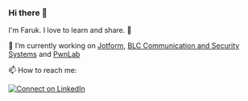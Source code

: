 ### Hi there 👋

I'm Faruk. I love to learn and share. :raised_hands:

🔭 I’m currently working on [Jotform](https://github.com/jotform), [BLC Communication and Security Systems](https://www.blc-css.com/) and [PwnLab](https://pwnlab.me/)

📫 How to reach me:

[![Connect on LinkedIn](https://img.shields.io/badge/--linkedin?label=LinkedIn&logo=LinkedIn&style=social)](https://www.linkedin.com/in/farukulutas)

<!--
**farukulutas/farukulutas** is a ✨ _special_ ✨ repository because its `README.md` (this file) appears on your GitHub profile.

Here are some ideas to get you started:

- 🔭 I’m currently working on ...
- 🌱 I’m currently learning ...
- 👯 I’m looking to collaborate on ...
- 🤔 I’m looking for help with ...
- 💬 Ask me about ...
- 📫 How to reach me: ...
- 😄 Pronouns: ...
- ⚡ Fun fact: ...
-->
